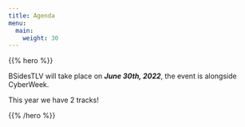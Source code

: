 ```yaml
---
title: Agenda
menu:
  main:
    weight: 30
---
```


{{% hero %}}

BSidesTLV will take place on **_June 30th, 2022_**, the event is alongside CyberWeek.

This year we have 2 tracks!

{{% /hero %}}
